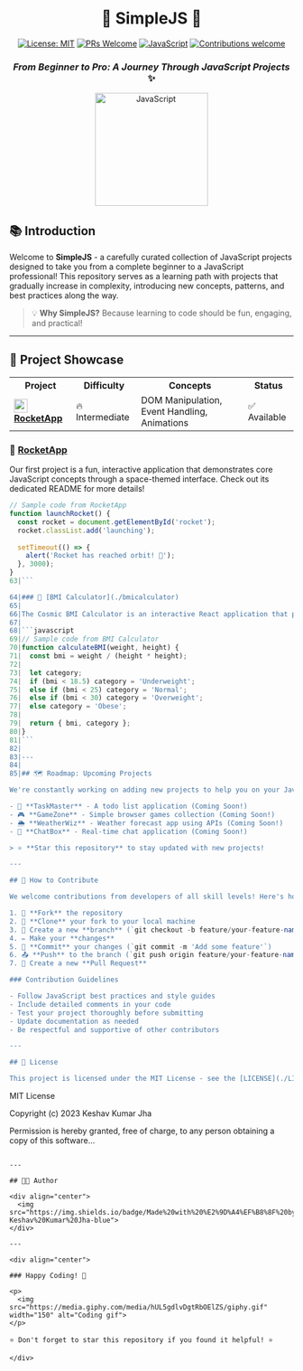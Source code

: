 <div align="center">
  
# 🚀 SimpleJS 🚀

[![License: MIT](https://img.shields.io/badge/License-MIT-yellow.svg)](https://opensource.org/licenses/MIT)
[![PRs Welcome](https://img.shields.io/badge/PRs-welcome-brightgreen.svg)](http://makeapullrequest.com)
[![JavaScript](https://img.shields.io/badge/JavaScript-F7DF1E?style=flat&logo=javascript&logoColor=black)](https://developer.mozilla.org/en-US/docs/Web/JavaScript)
[![Contributions welcome](https://img.shields.io/badge/contributions-welcome-orange.svg)](https://github.com/username/SimpleJS/blob/master/CONTRIBUTING.md)

### _From Beginner to Pro: A Journey Through JavaScript Projects_ ✨

<p align="center">
  <img src="https://media.giphy.com/media/ln7z2eWriiQAllfVcn/giphy.gif" width="200" height="200" alt="JavaScript">
</p>

</div>

## 📚 Introduction

Welcome to **SimpleJS** - a carefully curated collection of JavaScript projects designed to take you from a complete beginner to a JavaScript professional! This repository serves as a learning path with projects that gradually increase in complexity, introducing new concepts, patterns, and best practices along the way.

> 💡 **Why SimpleJS?** Because learning to code should be fun, engaging, and practical!

---

## 🌟 Project Showcase

<table>
  <tr>
    <th>Project</th>
    <th>Difficulty</th>
    <th>Concepts</th>
    <th>Status</th>
  </tr>
  <tr>
    <td>
      <a href="./RocketApp">
        <img src="https://img.icons8.com/fluency/48/000000/rocket.png" width="24"/> 
        <strong>RocketApp</strong>
      </a>
    </td>
    <td>🔥 Intermediate</td>
    <td>DOM Manipulation, Event Handling, Animations</td>
    <td>✅ Available</td>
  </tr>
  <!-- Future projects will be added here -->
</table>

### 🚀 [RocketApp](./RocketApp)

Our first project is a fun, interactive application that demonstrates core JavaScript concepts through a space-themed interface. Check out its dedicated README for more details!

```javascript
// Sample code from RocketApp
function launchRocket() {
  const rocket = document.getElementById('rocket');
  rocket.classList.add('launching');
  
  setTimeout(() => {
    alert('Rocket has reached orbit! 🌌');
  }, 3000);
}
63|```

64|### 🌌 [BMI Calculator](./bmicalculator)
65|
66|The Cosmic BMI Calculator is an interactive React application that provides a stellar experience for calculating and visualizing Body Mass Index. It combines practical health tracking with a cosmic theme!
67|
68|```javascript
69|// Sample code from BMI Calculator
70|function calculateBMI(weight, height) {
71|  const bmi = weight / (height * height);
72|  
73|  let category;
74|  if (bmi < 18.5) category = 'Underweight';
75|  else if (bmi < 25) category = 'Normal';
76|  else if (bmi < 30) category = 'Overweight';
77|  else category = 'Obese';
78|  
79|  return { bmi, category };
80|}
81|```
82|
83|---
84|
85|## 🗺️ Roadmap: Upcoming Projects

We're constantly working on adding new projects to help you on your JavaScript journey:

- 📝 **TaskMaster** - A todo list application (Coming Soon!)
- 🎮 **GameZone** - Simple browser games collection (Coming Soon!)
- 🌦️ **WeatherWiz** - Weather forecast app using APIs (Coming Soon!)
- 💬 **ChatBox** - Real-time chat application (Coming Soon!)

> ⭐ **Star this repository** to stay updated with new projects!

---

## 🤝 How to Contribute

We welcome contributions from developers of all skill levels! Here's how you can help:

1. 🍴 **Fork** the repository
2. 🔄 **Clone** your fork to your local machine
3. 🌿 Create a new **branch** (`git checkout -b feature/your-feature-name`)
4. ✏️ Make your **changes**
5. 📝 **Commit** your changes (`git commit -m 'Add some feature'`)
6. 📤 **Push** to the branch (`git push origin feature/your-feature-name`)
7. 🔄 Create a new **Pull Request**

### Contribution Guidelines

- Follow JavaScript best practices and style guides
- Include detailed comments in your code
- Test your project thoroughly before submitting
- Update documentation as needed
- Be respectful and supportive of other contributors

---

## 📜 License

This project is licensed under the MIT License - see the [LICENSE](./LICENSE) file for details.

```
MIT License

Copyright (c) 2023 Keshav Kumar Jha

Permission is hereby granted, free of charge, to any person obtaining a copy
of this software...
```

---

## 👨‍💻 Author

<div align="center">
  <img src="https://img.shields.io/badge/Made%20with%20%E2%9D%A4%EF%B8%8F%20by-Keshav%20Kumar%20Jha-blue">
</div>

---

<div align="center">

### Happy Coding! 🎉

<p>
  <img src="https://media.giphy.com/media/hUL5gdlvDgtRbOElZS/giphy.gif" width="150" alt="Coding gif">
</p>

⭐ Don't forget to star this repository if you found it helpful! ⭐

</div>

